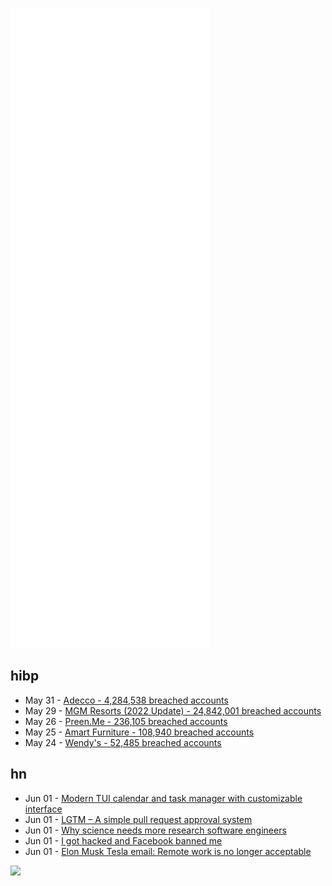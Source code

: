 ![Metrics](https://raw.githubusercontent.com/phixion/phixion/master/metrics.svg)

## hibp

<!--
for https://github.com/phixion/phixion/blob/main/.github/workflows/feeds.yml
-->
<!--START_SECTION:haveibeenpwnd-->
- May 31 - [Adecco - 4,284,538 breached accounts](https://haveibeenpwned.com/PwnedWebsites#Adecco)
- May 29 - [MGM Resorts (2022 Update) - 24,842,001 breached accounts](https://haveibeenpwned.com/PwnedWebsites#MGM2022Update)
- May 26 - [Preen.Me - 236,105 breached accounts](https://haveibeenpwned.com/PwnedWebsites#PreenMe)
- May 25 - [Amart Furniture - 108,940 breached accounts](https://haveibeenpwned.com/PwnedWebsites#AmartFurniture)
- May 24 - [Wendy's - 52,485 breached accounts](https://haveibeenpwned.com/PwnedWebsites#Wendys)
<!--END_SECTION:haveibeenpwnd-->

## hn

<!--
for https://github.com/phixion/phixion/blob/main/.github/workflows/feeds.yml
-->
<!--START_SECTION:hn-->
- Jun 01 - [Modern TUI calendar and task manager with customizable interface](https://github.com/anufrievroman/calcure)
- Jun 01 - [LGTM – A simple pull request approval system](https://github.com/go-gitea/lgtm)
- Jun 01 - [Why science needs more research software engineers](https://www.nature.com/articles/d41586-022-01516-2)
- Jun 01 - [I got hacked and Facebook banned me](https://emilycordes.com/facebook/)
- Jun 01 - [Elon Musk Tesla email: Remote work is no longer acceptable](https://twitter.com/wholemarsblog/status/1531807546729799687)
<!--END_SECTION:hn-->

<!--
for https://yhype.me
-->
![](https://hit.yhype.me/github/profile?user_id=13013670)
